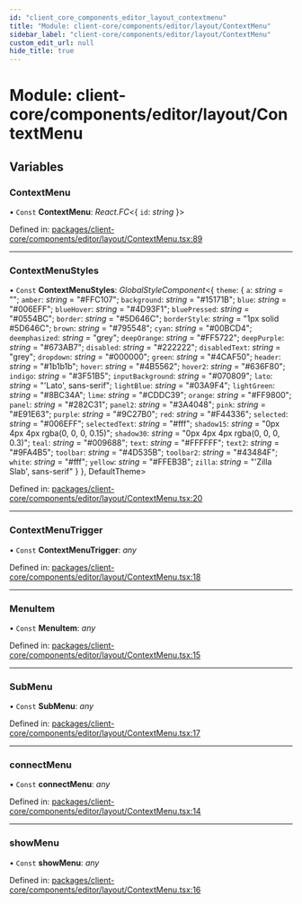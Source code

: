 ```yaml
---
id: "client_core_components_editor_layout_contextmenu"
title: "Module: client-core/components/editor/layout/ContextMenu"
sidebar_label: "client-core/components/editor/layout/ContextMenu"
custom_edit_url: null
hide_title: true
---
```


# Module: client-core/components/editor/layout/ContextMenu

## Variables

### ContextMenu

• `Const` **ContextMenu**: *React.FC*<{ `id`: *string*  }\>

Defined in: [packages/client-core/components/editor/layout/ContextMenu.tsx:89](https://github.com/xr3ngine/xr3ngine/blob/5c3dcaef1/packages/client-core/components/editor/layout/ContextMenu.tsx#L89)

___

### ContextMenuStyles

• `Const` **ContextMenuStyles**: *GlobalStyleComponent*<{ `theme`: { `a`: *string* = ""; `amber`: *string* = "#FFC107"; `background`: *string* = "#15171B"; `blue`: *string* = "#006EFF"; `blueHover`: *string* = "#4D93F1"; `bluePressed`: *string* = "#0554BC"; `border`: *string* = "#5D646C"; `borderStyle`: *string* = "1px solid #5D646C"; `brown`: *string* = "#795548"; `cyan`: *string* = "#00BCD4"; `deemphasized`: *string* = "grey"; `deepOrange`: *string* = "#FF5722"; `deepPurple`: *string* = "#673AB7"; `disabled`: *string* = "#222222"; `disabledText`: *string* = "grey"; `dropdown`: *string* = "#000000"; `green`: *string* = "#4CAF50"; `header`: *string* = "#1b1b1b"; `hover`: *string* = "#4B5562"; `hover2`: *string* = "#636F80"; `indigo`: *string* = "#3F51B5"; `inputBackground`: *string* = "#070809"; `lato`: *string* = "'Lato', sans-serif"; `lightBlue`: *string* = "#03A9F4"; `lightGreen`: *string* = "#8BC34A"; `lime`: *string* = "#CDDC39"; `orange`: *string* = "#FF9800"; `panel`: *string* = "#282C31"; `panel2`: *string* = "#3A4048"; `pink`: *string* = "#E91E63"; `purple`: *string* = "#9C27B0"; `red`: *string* = "#F44336"; `selected`: *string* = "#006EFF"; `selectedText`: *string* = "#fff"; `shadow15`: *string* = "0px 4px 4px  rgba(0, 0, 0, 0.15)"; `shadow30`: *string* = "0px 4px 4px  rgba(0, 0, 0, 0.3)"; `teal`: *string* = "#009688"; `text`: *string* = "#FFFFFF"; `text2`: *string* = "#9FA4B5"; `toolbar`: *string* = "#4D535B"; `toolbar2`: *string* = "#43484F"; `white`: *string* = "#fff"; `yellow`: *string* = "#FFEB3B"; `zilla`: *string* = "'Zilla Slab', sans-serif" }  }, DefaultTheme\>

Defined in: [packages/client-core/components/editor/layout/ContextMenu.tsx:20](https://github.com/xr3ngine/xr3ngine/blob/5c3dcaef1/packages/client-core/components/editor/layout/ContextMenu.tsx#L20)

___

### ContextMenuTrigger

• `Const` **ContextMenuTrigger**: *any*

Defined in: [packages/client-core/components/editor/layout/ContextMenu.tsx:18](https://github.com/xr3ngine/xr3ngine/blob/5c3dcaef1/packages/client-core/components/editor/layout/ContextMenu.tsx#L18)

___

### MenuItem

• `Const` **MenuItem**: *any*

Defined in: [packages/client-core/components/editor/layout/ContextMenu.tsx:15](https://github.com/xr3ngine/xr3ngine/blob/5c3dcaef1/packages/client-core/components/editor/layout/ContextMenu.tsx#L15)

___

### SubMenu

• `Const` **SubMenu**: *any*

Defined in: [packages/client-core/components/editor/layout/ContextMenu.tsx:17](https://github.com/xr3ngine/xr3ngine/blob/5c3dcaef1/packages/client-core/components/editor/layout/ContextMenu.tsx#L17)

___

### connectMenu

• `Const` **connectMenu**: *any*

Defined in: [packages/client-core/components/editor/layout/ContextMenu.tsx:14](https://github.com/xr3ngine/xr3ngine/blob/5c3dcaef1/packages/client-core/components/editor/layout/ContextMenu.tsx#L14)

___

### showMenu

• `Const` **showMenu**: *any*

Defined in: [packages/client-core/components/editor/layout/ContextMenu.tsx:16](https://github.com/xr3ngine/xr3ngine/blob/5c3dcaef1/packages/client-core/components/editor/layout/ContextMenu.tsx#L16)
